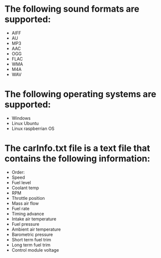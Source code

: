# The following sound formats are supported:
* AIFF
* AU
* MP3
* AAC
* OGG
* FLAC
* WMA
* M4A
* WAV
# The following operating systems are supported:
* Windows
* Linux Ubuntu
* Linux raspberrian OS
# The carInfo.txt file is a text file that contains the following information:
* Order: 
* Speed
* Fuel level
* Coolant temp
* RPM
* Throttle position
* Mass air flow
* Fuel rate
* Timing advance
* Intake air temperature
* Fuel pressure
* Ambient air temperature
* Barometric pressure
* Short term fuel trim
* Long term fuel trim
* Control module voltage